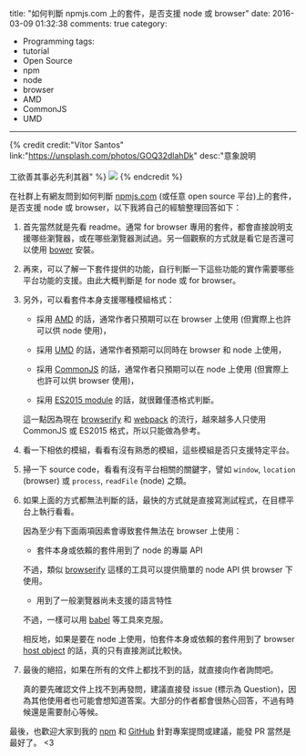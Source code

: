 title: "如何判斷 npmjs.com 上的套件，是否支援 node 或 browser"
date: 2016-03-09 01:32:38
comments: true
category:
  - Programming
tags:
  - tutorial
  - Open Source
  - npm
  - node
  - browser
  - AMD
  - CommonJS
  - UMD
---
{% credit credit:"Vítor Santos" link:"https://unsplash.com/photos/GOQ32dlahDk" desc:"意象說明<br><br>工欲善其事必先利其器" %}
![](https://images.unsplash.com/photo-1454587399083-b11b22f48fb6?ixlib=rb-0.3.5&q=80&fm=jpg&crop=entropy&w=1080&fit=max&s=8a0cb2a646f0d3a30461337998b6c642)
{% endcredit %}

在社群上有網友問到如何判斷 [npmjs.com](https://www.npmjs.com/) (或任意 open source 平台)上的套件，是否支援 node 或 browser，以下我將自己的經驗整理回答如下：

<!-- more -->

1. 首先當然就是先看 readme。通常 for browser 專用的套件，都會直接說明支援哪些瀏覽器，或在哪些瀏覽器測試過。另一個觀察的方式就是看它是否還可以使用 [bower](http://bower.io/) 安裝。

2. 再來，可以了解一下套件提供的功能，自行判斷一下這些功能的實作需要哪些平台功能的支援。由此大概判斷是 for node 或 for browser。

3. 另外，可以看套件本身支援哪種模組格式：

	* 採用 [AMD](http://requirejs.org/docs/whyamd.html) 的話，通常作者只預期可以在 browser 上使用 (但實際上也許可以供 node 使用)，

	* 採用 [UMD](https://github.com/umdjs/umd) 的話，通常作者預期可以同時在 browser 和 node 上使用，

	* 採用 [CommonJS](http://wiki.commonjs.org/wiki/Modules/1.1) 的話，通常作者只預期可以在 node 上使用 (但實際上也許可以供 browser 使用)，

	* 採用 [ES2015 module](http://www.2ality.com/2014/09/es6-modules-final.html) 的話，就很難僅憑格式判斷。

	這一點因為現在 [browserify](http://browserify.org/) 和 [webpack](https://webpack.github.io/) 的流行，越來越多人只使用 CommonJS 或 ES2015 格式，所以只能做為參考。

4. 看一下相依的模組，看看有沒有熟悉的模組，這些模組是否只支援特定平台。

5. 掃一下 source code，看看有沒有平台相關的關鍵字，譬如 `window`, `location` (browser) 或 `process`, `readFile` (node) 之類。

6. 如果上面的方式都無法判斷的話，最快的方式就是直接寫測試程式，在目標平台上執行看看。

	因為至少有下面兩項因素會導致套件無法在 browser 上使用：

	* 套件本身或依賴的套件用到了 node 的專屬 API

	不過，類似 [browserify](https://github.com/substack/node-browserify#compatibility) 這樣的工具可以提供簡單的 node API 供 browser 下使用。

	* 用到了一般瀏覽器尚未支援的語言特性

	不過，一樣可以用 [babel](https://babeljs.io/docs/usage/polyfill/) 等工具來克服。

	相反地，如果是要在 node 上使用，怕套件本身或依賴的套件用到了 browser [host object](http://stackoverflow.com/a/7614380/726650) 的話，真的只有直接測試比較快。

7. 最後的絕招，如果在所有的文件上都找不到的話，就直接向作者詢問吧。

	真的要先確認文件上找不到再發問，建議直接發 issue (標示為 Question)，因為其他使用者也可能會想知道答案。大部分的作者都會很熱心回答，不過有時候還是需要耐心等候。

最後，也歡迎大家到我的 [npm](https://www.npmjs.com/~amobiz) 和 [GitHub](https://github.com/amobiz) 針對專案提問或建議，能發 PR 當然是最好了。 <3




